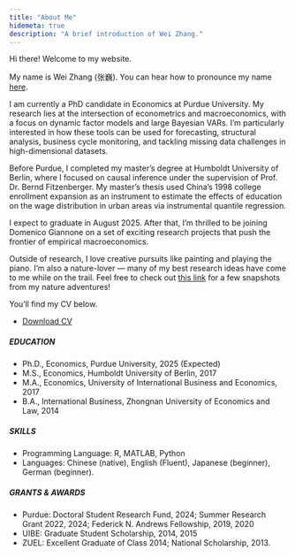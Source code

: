 ```yaml
---
title: "About Me"
hidemeta: true
description: "A brief introduction of Wei Zhang."
---
```

Hi there! Welcome to my website.

My name is Wei Zhang (张巍). You can hear how to pronounce my name [here](https://www.youtube.com/watch?v=iP1FfWhdXTc).

I am currently a PhD candidate in Economics at Purdue University. My research lies at the intersection of econometrics and macroeconomics, with a focus on dynamic factor models and large Bayesian VARs. I’m particularly interested in how these tools can be used for forecasting, structural analysis, business cycle monitoring, and tackling missing data challenges in high-dimensional datasets.

Before Purdue, I completed my master’s degree at Humboldt University of Berlin, where I focused on causal inference under the supervision of Prof. Dr. Bernd Fitzenberger. My master’s thesis used China’s 1998 college enrollment expansion as an instrument to estimate the effects of education on the wage distribution in urban areas via instrumental quantile regression.

I expect to graduate in August 2025. After that, I’m thrilled to be joining Domenico Giannone on a set of exciting research projects that push the frontier of empirical macroeconomics.

Outside of research, I love creative pursuits like painting and playing the piano. I’m also a nature-lover — many of my best research ideas have come to me while on the trail. Feel free to check out [this link](/state_parks/) for a few snapshots from my nature adventures!

You’ll find my CV below.

+ [Download CV](/CV0629.pdf)

<!--+ [Download Resume](/Resume0629.pdf)-->
##### EDUCATION
+ Ph.D., Economics, Purdue University, 2025 (Expected)
+ M.S., Economics, Humboldt University of Berlin, 2017
+ M.A., Economics, University of International Business and Economics, 2017
+ B.A., International Business, Zhongnan University of Economics and Law, 2014

##### SKILLS
+ Programming Language: R, MATLAB, Python
+ Languages: Chinese (native), English (Fluent), Japanese (beginner), German (beginner).
  
##### GRANTS & AWARDS
+ Purdue: Doctoral Student Research Fund, 2024; Summer Research Grant 2022, 2024; Federick N. Andrews Fellowship, 2019, 2020
+ UIBE: Graduate Student Scholarship, 2014, 2015
+ ZUEL: Excellent Graduate of Class 2014; National Scholarship, 2013.

